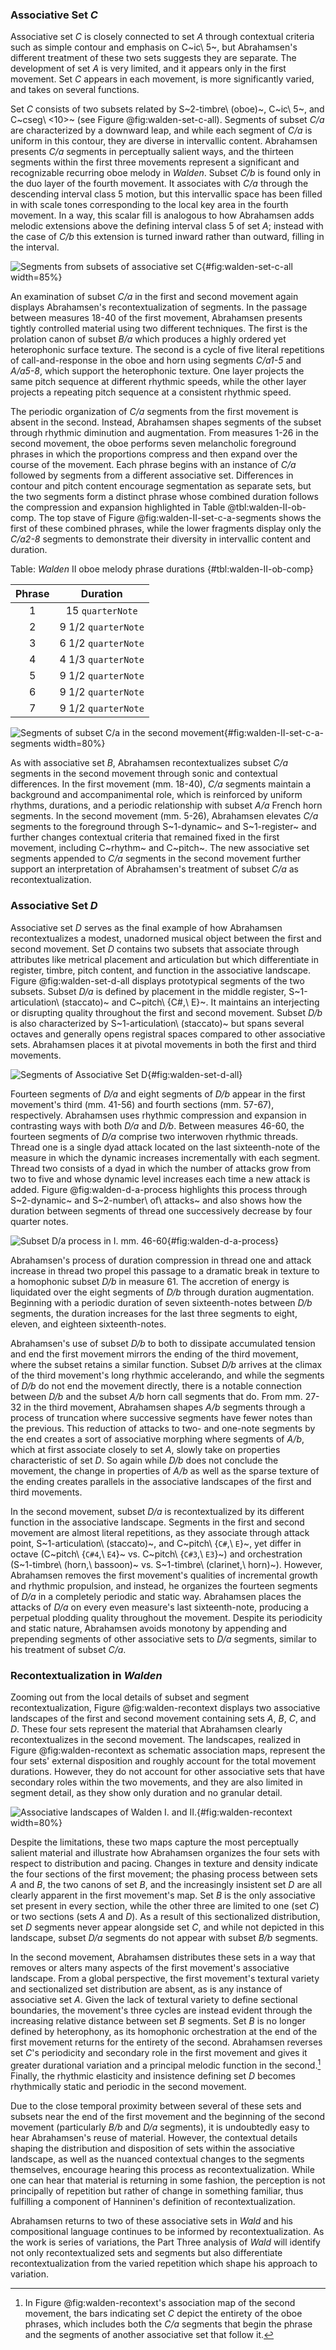 ### Associative Set *C*

Associative set *C* is closely connected to set *A* through contextual criteria such as simple contour and emphasis on C~ic\ 5~, but Abrahamsen's different treatment of these two sets suggests they are separate. The development of set *A* is very limited, and it appears only in the first movement. Set *C* appears in each movement, is more significantly varied, and takes on several functions.

Set *C* consists of two subsets related by S~2-timbre\ (oboe)~, C~ic\ 5~, and C~cseg\ <10>~ (see Figure @fig:walden-set-c-all). Segments of subset *C/a* are characterized by a downward leap, and while each segment of *C/a* is uniform in this contour, they are diverse in intervallic content. Abrahamsen presents *C/a* segments in perceptually salient ways, and the thirteen segments within the first three movements represent a significant and recognizable recurring oboe melody in *Walden*. Subset *C/b* is found only in the duo layer of the fourth movement. It associates with *C/a* through the descending interval class 5 motion, but this intervallic space has been filled in with scale tones corresponding to the local key area in the fourth movement. In a way, this scalar fill is analogous to how Abrahamsen adds melodic extensions above the defining interval class 5 of set *A*; instead with the case of *C/b* this extension is turned inward rather than outward, filling in the interval.

![Segments from subsets of associative set *C*](/Volumes/Data/Dropbox/Composition/Current-Projects/dissertation-paper/figures/walden-associative-set-c-all.png){#fig:walden-set-c-all width=85%}

An examination of subset *C/a* in the first and second movement again displays Abrahamsen's recontextualization of segments. In the passage between measures 18-40 of the first movement, Abrahamsen presents tightly controlled material using two different techniques. The first is the prolation canon of subset *B/a* which produces a highly ordered yet heterophonic surface texture. The second is a cycle of five literal repetitions of call-and-response in the oboe and horn using segments *C/a1-5* and *A/a5-8*, which support the heterophonic texture. One layer projects the same pitch sequence at different rhythmic speeds, while the other layer projects a repeating pitch sequence at a consistent rhythmic speed.

The periodic organization of *C/a* segments from the first movement is absent in the second. Instead, Abrahamsen shapes segments of the subset through rhythmic diminution and augmentation. From measures 1-26 in the second movement, the oboe performs seven melancholic foreground phrases in which the proportions compress and then expand over the course of the movement. Each phrase begins with an instance of *C/a* followed by segments from a different associative set. Differences in contour and pitch content encourage segmentation as separate sets, but the two segments form a distinct phrase whose combined duration follows the compression and expansion highlighted in Table @tbl:walden-II-ob-comp. The top stave of Figure @fig:walden-II-set-c-a-segments shows the first of these combined phrases, while the lower fragments display only the *C/a2-8* segments to demonstrate their diversity in intervallic content and duration.

Table: *Walden* II oboe melody phrase durations {#tbl:walden-II-ob-comp}

| Phrase |      Duration       |
|:------:|:-------------------:|
|   1    |  15 `quarterNote`   |
|   2    | 9 1/2 `quarterNote` |
|   3    | 6 1/2 `quarterNote` |
|   4    | 4 1/3 `quarterNote` |
|   5    | 9 1/2 `quarterNote` |
|   6    | 9 1/2 `quarterNote` |
|   7    | 9 1/2 `quarterNote` |

![Segments of subset *C/a* in the second movement](/Volumes/Data/Dropbox/Composition/Current-Projects/dissertation-paper/figures/walden-set-c-a-mvmt-II.png){#fig:walden-II-set-c-a-segments width=80%}

As with associative set *B*, Abrahamsen recontextualizes subset *C/a* segments in the second movement through sonic and contextual differences. In the first movement (mm. 18-40), *C/a* segments maintain a background and accompanimental role, which is reinforced by uniform rhythms, durations, and a periodic relationship with subset *A/a* French horn segments. In the second movement (mm. 5-26), Abrahamsen elevates *C/a* segments to the foreground through S~1-dynamic~ and S~1-register~ and further changes contextual criteria that remained fixed in the first movement, including C~rhythm~ and C~pitch~. The new associative set segments appended to *C/a* segments in the second movement further support an interpretation of Abrahamsen's treatment of subset *C/a* as recontextualization.

### Associative Set *D*

Associative set *D* serves as the final example of how Abrahamsen recontextualizes a modest, unadorned musical object between the first and second movement. Set *D* contains two subsets that associate through attributes like metrical placement and articulation but which differentiate in register, timbre, pitch content, and function in the associative landscape. Figure @fig:walden-set-d-all displays prototypical segments of the two subsets. Subset *D/a* is defined by placement in the middle register, S~1-articulation\ (staccato)~ and C~pitch\ {C#,\ E}~. It maintains an interjecting or disrupting quality throughout the first and second movement. Subset *D/b* is also characterized by S~1-articulation\ (staccato)~ but spans several octaves and generally opens registral spaces compared to other associative sets. Abrahamsen places it at pivotal movements in both the first and third movements.

![Segments of Associative Set *D*](/Volumes/Data/Dropbox/Composition/Current-Projects/dissertation-paper/figures/walden-associative-set-d-all.png){#fig:walden-set-d-all}

Fourteen segments of *D/a* and eight segments of *D/b* appear in the first movement's third (mm. 41-56) and fourth sections (mm. 57-67), respectively. Abrahamsen uses rhythmic compression and expansion in contrasting ways with both *D/a* and *D/b*. Between measures 46-60, the fourteen segments of *D/a* comprise two interwoven rhythmic threads. Thread one is a single dyad attack located on the last sixteenth-note of the measure in which the dynamic increases incrementally with each segment. Thread two consists of a dyad in which the number of attacks grow from two to five and whose dynamic level increases each time a new attack is added. Figure @fig:walden-d-a-process highlights this process through S~2-dynamic~ and S~2-number\ of\ attacks~ and also shows how the duration between segments of thread one successively decrease by four quarter notes.

![Subset *D/a* process in I. mm. 46-60](/Volumes/Data/Dropbox/Composition/Current-Projects/dissertation-paper/figures/walden-I-set-d-a-process.png){#fig:walden-d-a-process}

Abrahamsen's process of duration compression in thread one and attack increase in thread two propel this passage to a dramatic break in texture to a homophonic subset *D/b* in measure 61. The accretion of energy is liquidated over the eight segments of *D/b* through duration augmentation. Beginning with a periodic duration of seven sixteenth-notes between *D/b* segments, the duration increases for the last three segments to eight, eleven, and eighteen sixteenth-notes.

Abrahamsen's use of subset *D/b* to both to dissipate accumulated tension and end the first movement mirrors the ending of the third movement, where the subset retains a similar function. Subset *D/b* arrives at the climax of the third movement's long rhythmic accelerando, and while the segments of *D/b* do not end the movement directly, there is a notable connection between *D/b* and the subset *A/b* horn call segments that do. From mm. 27-32 in the third movement, Abrahamsen shapes *A/b* segments through a process of truncation where successive segments have fewer notes than the previous. This reduction of attacks to two- and one-note segments by the end creates a sort of associative morphing where segments of *A/b*, which at first associate closely to set *A*, slowly take on properties characteristic of set *D*. So again while *D/b* does not conclude the movement, the change in properties of *A/b* as well as the sparse texture of the ending creates parallels in the associative landscapes of the first and third movements.

In the second movement, subset *D/a* is recontextualized by its different function in the associative landscape. Segments in the first and second movement are almost literal repetitions, as they associate through attack point, S~1-articulation\ (staccato)~, and C~pitch\ {`C#`,\ `E`}~, yet differ in octave (C~pitch\ {`C#4`,\ `E4`}~ vs. C~pitch\ {`C#3`,\ `E3`}~) and orchestration (S~1-timbre\ (horn,\ bassoon)~ vs. S~1-timbre\ (clarinet,\ horn)~). However, Abrahamsen removes the first movement's qualities of incremental growth and rhythmic propulsion, and instead, he organizes the fourteen segments of *D/a* in a completely periodic and static way. Abrahamsen places the attacks of *D/a* on every even measure's last sixteenth-note, producing a perpetual plodding quality throughout the movement. Despite its periodicity and static nature, Abrahamsen avoids monotony by appending and prepending segments of other associative sets to *D/a* segments, similar to his treatment of subset *C/a*.

### Recontextualization in *Walden*

Zooming out from the local details of subset and segment recontextualization, Figure @fig:walden-recontext displays two associative landscapes of the first and second movement containing sets *A*, *B*, *C*, and *D*. These four sets represent the material that Abrahamsen clearly recontextualizes in the second movement. The landscapes, realized in Figure @fig:walden-recontext as schematic association maps, represent the four sets' external disposition and roughly account for the total movement durations. However, they do not account for other associative sets that have secondary roles within the two movements, and they are also limited in segment detail, as they show only duration and no granular detail.

![Associative landscapes of *Walden* I. and II.](/Volumes/Data/Dropbox/Composition/Current-Projects/dissertation-paper/figures/walden-schematic-map-mvmt-I-and-II.png){#fig:walden-recontext width=80%}

Despite the limitations, these two maps capture the most perceptually salient material and illustrate how Abrahamsen organizes the four sets with respect to distribution and pacing. Changes in texture and density indicate the four sections of the first movement; the phasing process between sets *A* and *B*, the two canons of set *B*, and the increasingly insistent set *D* are all clearly apparent in the first movement's map. Set *B* is the only associative set present in every section, while the other three are limited to one (set *C*) or two sections (sets *A* and *D*). As a result of this sectionalized distribution, set *D* segments never appear alongside set *C*, and while not depicted in this landscape, subset *D/a* segments do not appear with subset *B/b* segments.

In the second movement, Abrahamsen distributes these sets in a way that removes or alters many aspects of the first movement's associative landscape. From a global perspective, the first movement's textural variety and sectionalized set distribution are absent, as is any instance of associative set *A*. Given the lack of textural variety to define sectional boundaries, the movement's three cycles are instead evident through the increasing relative distance between set *B* segments. Set *B* is no longer defined by heterophony, as its homophonic orchestration at the end of the first movement returns for the entirety of the second. Abrahamsen reverses set *C*'s periodicity and secondary role in the first movement and gives it greater durational variation and a principal melodic function in the second.[^SetC] Finally, the rhythmic elasticity and insistence defining set *D* becomes rhythmically static and periodic in the second movement.

<!-- Alongside changes in distribution and disposition, Abrahamsen's approach to associative set recontextualization in the second movement of *Walden* includes the use of returning segments related by equivalency. As detailed in the prior sections, subsets *B/b*, *C/a*, and *D/a* make up these segments, and their transformations can largely be described by octave displacement, transposition, and retrograde. **more conclusion** -->

Due to the close temporal proximity between several of these sets and subsets near the end of the first movement and the beginning of the second movement (particularly *B/b* and *D/a* segments), it is undoubtedly easy to hear Abrahamsen's reuse of material. However, the contextual details shaping the distribution and disposition of sets within the associative landscape, as well as the nuanced contextual changes to the segments themselves, encourage hearing this process as recontextualization. While one can hear that material is returning in some fashion, the perception is not principally of repetition but rather of change in something familiar, thus fulfilling a component of Hanninen's definition of recontextualization.

Abrahamsen returns to two of these associative sets in *Wald* and his compositional language continues to be informed by recontextualization. As the work is series of variations, the Part Three analysis of *Wald* will identify not only recontextualized sets and segments but also differentiate recontextualization from the varied repetition which shape his approach to variation.

[^SetC]: In Figure @fig:walden-recontext's association map of the second movement, the bars indicating set *C* depict the entirety of the oboe phrases, which includes both the *C/a* segments that begin the phrase and the segments of another associative set that follow it.
